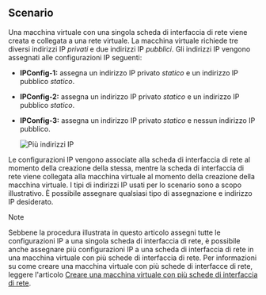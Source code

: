 ## <a name="scenario"></a>Scenario
Una macchina virtuale con una singola scheda di interfaccia di rete viene creata e collegata a una rete virtuale. La macchina virtuale richiede tre diversi indirizzi IP *privati* e due indirizzi IP *pubblici*. Gli indirizzi IP vengono assegnati alle configurazioni IP seguenti:

* **IPConfig-1:** assegna un indirizzo IP privato *statico* e un indirizzo IP pubblico *statico*.
* **IPConfig-2:** assegna un indirizzo IP privato *statico* e un indirizzo IP pubblico *statico*.
* **IPConfig-3:** assegna un indirizzo IP privato *statico* e nessun indirizzo IP pubblico.
  
    ![Più indirizzi IP](./media/virtual-network-multiple-ip-addresses-scenario/multiple-ipconfigs.png)

Le configurazioni IP vengono associate alla scheda di interfaccia di rete al momento della creazione della stessa, mentre la scheda di interfaccia di rete viene collegata alla macchina virtuale al momento della creazione della macchina virtuale. I tipi di indirizzi IP usati per lo scenario sono a scopo illustrativo. È possibile assegnare qualsiasi tipo di assegnazione e indirizzo IP desiderato.

> [!NOTE]
> Sebbene la procedura illustrata in questo articolo assegni tutte le configurazioni IP a una singola scheda di interfaccia di rete, è possibile anche assegnare più configurazioni IP a una scheda di interfaccia di rete in una macchina virtuale con più schede di interfaccia di rete. Per informazioni su come creare una macchina virtuale con più schede di interfacce di rete, leggere l'articolo [Creare una macchina virtuale con più schede di interfaccia di rete](../articles/virtual-machines/windows/multiple-nics.md).